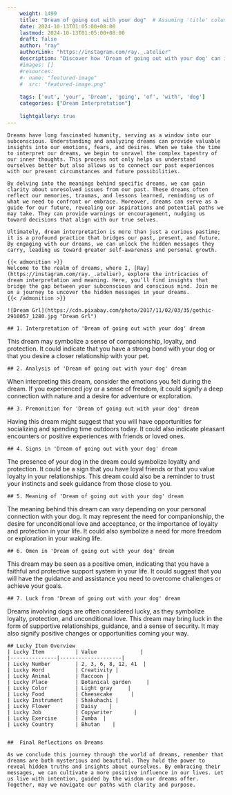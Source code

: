 ```yaml
---
    weight: 1499
    title: "Dream of going out with your dog"  # Assuming 'title' column exists
    date: 2024-10-13T01:05:00+08:00
    lastmod: 2024-10-13T01:05:00+08:00
    draft: false
    author: "ray"
    authorLink: "https://instagram.com/ray._.atelier"
    description: "Discover how 'Dream of going out with your dog' can interpret your future and uncover its significant meanings in your life."
    #images: []
    #resources:
    #- name: "featured-image"
    #  src: "featured-image.png"
    
    tags: ['out', 'your', 'Dream', 'going', 'of', 'with', 'dog']
    categories: ["Dream Interpretation"]
    
    lightgallery: true
---
```

    
    Dreams have long fascinated humanity, serving as a window into our subconscious. Understanding and analyzing dreams can provide valuable insights into our emotions, fears, and desires. When we take the time to interpret our dreams, we begin to unravel the complex tapestry of our inner thoughts. This process not only helps us understand ourselves better but also allows us to connect our past experiences with our present circumstances and future possibilities.
    
    By delving into the meanings behind specific dreams, we can gain clarity about unresolved issues from our past. These dreams often reflect our memories, traumas, and lessons learned, reminding us of what we need to confront or embrace. Moreover, dreams can serve as a guide for our future, revealing our aspirations and potential paths we may take. They can provide warnings or encouragement, nudging us toward decisions that align with our true selves.
    
    Ultimately, dream interpretation is more than just a curious pastime; it is a profound practice that bridges our past, present, and future. By engaging with our dreams, we can unlock the hidden messages they carry, leading us toward greater self-awareness and personal growth.
    
    {{< admonition >}}
    Welcome to the realm of dreams, where I, [Ray](https://instagram.com/ray._.atelier), explore the intricacies of dream interpretation and meaning. Here, you’ll find insights that bridge the gap between your subconscious and conscious mind. Join me on a journey to uncover the hidden messages in your dreams.
    {{< /admonition >}}
    
    ![Dream Grl](https://cdn.pixabay.com/photo/2017/11/02/03/35/gothic-2910057_1280.jpg "Dream Grl")
    
    ## 1. Interpretation of 'Dream of going out with your dog' dream
    
This dream may symbolize a sense of companionship, loyalty, and protection. It could indicate that you have a strong bond with your dog or that you desire a closer relationship with your pet.
    
    ## 2. Analysis of 'Dream of going out with your dog' dream
    
When interpreting this dream, consider the emotions you felt during the dream. If you experienced joy or a sense of freedom, it could signify a deep connection with nature and a desire for adventure or exploration.
    
    ## 3. Premonition for 'Dream of going out with your dog' dream
    
Having this dream might suggest that you will have opportunities for socializing and spending time outdoors today. It could also indicate pleasant encounters or positive experiences with friends or loved ones.
    
    ## 4. Signs in 'Dream of going out with your dog' dream
    
The presence of your dog in the dream could symbolize loyalty and protection. It could be a sign that you have loyal friends or that you value loyalty in your relationships. This dream could also be a reminder to trust your instincts and seek guidance from those close to you.
    
    ## 5. Meaning of 'Dream of going out with your dog' dream
    
The meaning behind this dream can vary depending on your personal connection with your dog. It may represent the need for companionship, the desire for unconditional love and acceptance, or the importance of loyalty and protection in your life. It could also symbolize a need for more freedom or exploration in your waking life.
    
    ## 6. Omen in 'Dream of going out with your dog' dream
    
This dream may be seen as a positive omen, indicating that you have a faithful and protective support system in your life. It could suggest that you will have the guidance and assistance you need to overcome challenges or achieve your goals.
    
    ## 7. Luck from 'Dream of going out with your dog' dream
    
Dreams involving dogs are often considered lucky, as they symbolize loyalty, protection, and unconditional love. This dream may bring luck in the form of supportive relationships, guidance, and a sense of security. It may also signify positive changes or opportunities coming your way.
    
    ## Lucky Item Overview
    | Lucky Item          | Value              |
    |---------------|--------------------|
    | Lucky Number        | 2, 3, 6, 8, 12, 41  |
    | Lucky Word          | Creativity |
    | Lucky Animal        | Raccoon |
    | Lucky Place         | Botanical garden     |
    | Lucky Color         | Light gray     |
    | Lucky Food          | Cheesecake      |
    | Lucky Instrument    | Shakuhachi |
    | Lucky Flower        | Daisy    |
    | Lucky Job           | Copywriter       |
    | Lucky Exercise      | Zumba  |
    | Lucky Country       | Bhutan    |
    
    
    ##  Final Reflections on Dreams
    
    As we conclude this journey through the world of dreams, remember that dreams are both mysterious and beautiful. They hold the power to reveal hidden truths and insights about ourselves. By embracing their messages, we can cultivate a more positive influence in our lives. Let us live with intention, guided by the wisdom our dreams offer. Together, may we navigate our paths with clarity and purpose.
    